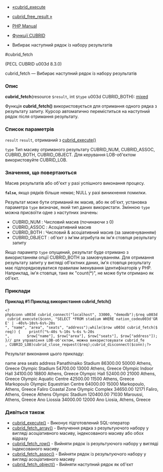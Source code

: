 - [«cubrid_execute](function.cubrid-execute.md)
- [cubrid_free_result »](function.cubrid-free-result.md)

- [PHP Manual](index.md)
- [Функції CUBRID](ref.cubrid.md)
- Вибирає наступний рядок із набору результатів

#cubrid_fetch

(PECL CUBRID u003d 8.3.0)

cubrid_fetch — Вибирає наступний рядок із набору результатів

### Опис

**cubrid_fetch**(resource `$result`, int `$type` u003d CUBRID_BOTH):
[mixed](language.types.declarations.md#language.types.declarations.mixed)

Функція **cubrid_fetch()** використовується для отримання одного рядка з
результату запиту. Курсор автоматично переміститься на наступний
рядок після отримання результату.

### Список параметрів

`result`
`result`, отриманий з [cubrid_execute()](function.cubrid-execute.md)

`type`
Тип масиву отриманого результату CUBRID_NUM, CUBRID_ASSOC,
CUBRID_BOTH, CUBRID_OBJECT. Для керування LOB-об'єктом використовуйте
CUBRID_LOB.

### Значення, що повертаються

Масив результатів або об'єкт у разі успішного виконання процесу.

**`false`**, якщо рядків більше немає; NULL у разі виникнення помилки.

Результат може бути отриманий як масив, або як об'єкт, установка
параметра `type` визначає, який тип даних використати. Змінною
`type` можна присвоїти одне з наступних значень:

- CUBRID_NUM : Числовий масив (починаючи з 0)
- CUBRID_ASSOC : Асоціативний масив
- CUBRID_BOTH : Числовий & асоціативний масив (за замовчуванням)
- CUBRID_OBJECT : об'єкт з ім'ям атрибута як ім'я стовпця
результату запиту

Якщо параметр `type` опущений, результат буде отримано з використанням
опції CUBRID_BOTH за замовчуванням. Для отримання результату запиту у вигляді
об'єктних даних, ім'я стовпця результату має підпорядковуватися правилам
іменування ідентифікаторів у PHP. Наприклад, ім'я стовпця, таке як
"count(\*)", не може бути отримано як об'єкт.

### Приклади

**Приклад #1 Приклад використання **cubrid_fetch()****

` <?php$conn u003d cubrid_connect("localhost", 33000, "demodb");$req u003d cubrid_execute($conn, "SELECT *FROM stadium WHERE nation_codeu003d'GRE' | -40s%-10s%-6s%-20s
", "name", "area", "seats", "address");while($row u003d cubrid_fetch($req)) {    printf("%-40s %-10s %-6s %-20s
",        $row["name"], $row["area"], $row["seats"], $row["address"]);}// для управління LOB-об'єктом, можна використовувати cubrid_fe , CUBRID_LOB)cubrid_close_request($req);cubrid_disconnect($conn);?> `

Результат виконання цього прикладу:

name area seats address
Panathinaiko Stadium 86300.00 50000 Athens, Greece
Olympic Stadium 54700.00 13000 Athens, Greece
Olympic Indoor Hall 34100.00 18800 Athens, Greece
Olympic Hall 52400.00 21000 Athens, Greece
Olympic Aquatic Centre 42500.00 11500 Athens, Greece
Markopoulo Olympic Equestrian Centre 64000.00 15000 Markopoulo, Athens, Greece
Faliro Coastal Zone Olympic Complex 34650.00 12171 Faliro, Athens, Greece
Athens Olympic Stadium 120400.00 71030 Maroussi, Athens, Greece
Ano Liossia 34000.00 12000 Ano Liosia, Athens, Greece

### Дивіться також

- [cubrid_execute()](function.cubrid-execute.md) - Виконує
підготовлений SQL-оператор
- [cubrid_fetch_array()](function.cubrid-fetch-array.md) -
Вилучення рядка з результуючого набору у вигляді асоціативного
масиву, індексованого масиву або обох відразу
- [cubrid_fetch_row()](function.cubrid-fetch-row.md) - Вийняти
рядок із результуючого набору у вигляді індексованого масиву
- [cubrid_fetch_assoc()](function.cubrid-fetch-assoc.md) - Вийняти
рядок із результуючого набору у вигляді асоціативного масиву
- [cubrid_fetch_object()](function.cubrid-fetch-object.md) - Вийняти
наступний рядок як об'єкт
